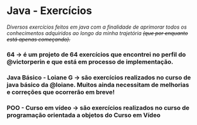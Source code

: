 # Java - Exercícios

*Diversos exercícios feitos em java com a finalidade de aprimorar todos os conhecimentos adquiridos ao longo da minha trajetória ~~(que por enquanto está apenas começando).~~*

<h3>64 -> é um projeto de 64 exercícios que encontrei no perfil do <b>@victorperin</b> e que está em processo de implementação.</h3>

<h3>Java Básico - Loiane G -> são exercícios realizados no curso de java básico da <b>@loiane.</b> Muitos ainda necessitam de melhorias e correções que ocorrerão em breve!</h3>

<h3> POO - Curso em vídeo -> são exercícios realizados no curso de programação orientada a objetos do Curso em Vídeo</h3>
